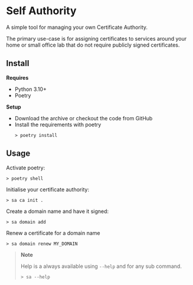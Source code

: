 # Self Authority

A simple tool for managing your own Certificate Authority.

The primary use-case is for assigning certificates to services around your home 
or small office lab that do not require publicly signed certificates.

## Install

**Requires**

- Python 3.10+
- Poetry

**Setup**

- Download the archive or checkout the code from GitHub
- Install the requirements with poetry
  ```shell
  > poetry install
  ```

## Usage

Activate poetry:
```shell
> poetry shell
```

Initialise your certificate authority:
```shell
> sa ca init .
```

Create a domain name and have it signed:
```shell
> sa domain add
```

Renew a certificate for a domain name
```shell
> sa domain renew MY_DOMAIN
```

> **Note**
> 
> Help is a always available using `--help` and for any sub command. 
> ```shell
> > sa --help
> ```

